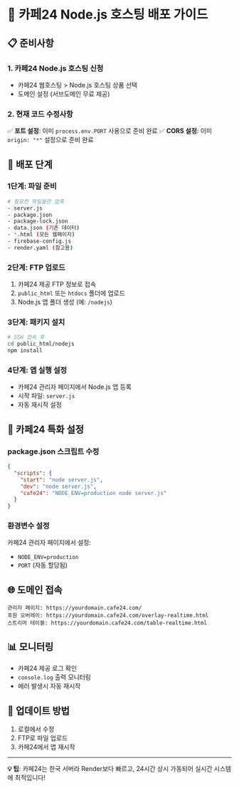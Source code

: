 # 🏢 카페24 Node.js 호스팅 배포 가이드

## 📋 준비사항

### 1. 카페24 Node.js 호스팅 신청
- 카페24 웹호스팅 > Node.js 호스팅 상품 선택
- 도메인 설정 (서브도메인 무료 제공)

### 2. 현재 코드 수정사항
✅ **포트 설정**: 이미 `process.env.PORT` 사용으로 준비 완료
✅ **CORS 설정**: 이미 `origin: "*"` 설정으로 준비 완료

## 🚀 배포 단계

### 1단계: 파일 준비
```bash
# 필요한 파일들만 압축
- server.js
- package.json 
- package-lock.json
- data.json (기존 데이터)
- *.html (모든 웹페이지)
- firebase-config.js
- render.yaml (참고용)
```

### 2단계: FTP 업로드
1. 카페24 제공 FTP 정보로 접속
2. `public_html` 또는 `htdocs` 폴더에 업로드
3. Node.js 앱 폴더 생성 (예: `/nodejs`)

### 3단계: 패키지 설치
```bash
# SSH 접속 후
cd public_html/nodejs
npm install
```

### 4단계: 앱 실행 설정
- 카페24 관리자 페이지에서 Node.js 앱 등록
- 시작 파일: `server.js`
- 자동 재시작 설정

## 🔧 카페24 특화 설정

### package.json 스크립트 수정
```json
{
  "scripts": {
    "start": "node server.js",
    "dev": "node server.js",
    "cafe24": "NODE_ENV=production node server.js"
  }
}
```

### 환경변수 설정
카페24 관리자 페이지에서 설정:
- `NODE_ENV=production`
- `PORT` (자동 할당됨)

## 🌐 도메인 접속
```
관리자 페이지: https://yourdomain.cafe24.com/
후원 오버레이: https://yourdomain.cafe24.com/overlay-realtime.html
스트리머 테이블: https://yourdomain.cafe24.com/table-realtime.html
```

## 📊 모니터링
- 카페24 제공 로그 확인
- `console.log` 출력 모니터링
- 에러 발생시 자동 재시작

## 🔄 업데이트 방법
1. 로컬에서 수정
2. FTP로 파일 업로드
3. 카페24에서 앱 재시작

---

**💡 팁**: 카페24는 한국 서버라 Render보다 빠르고, 24시간 상시 가동되어 실시간 시스템에 최적입니다!